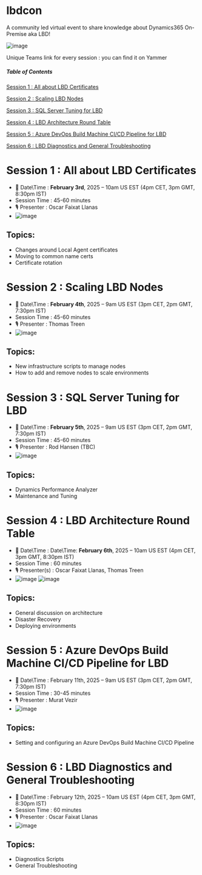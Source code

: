 # lbdcon
A community led virtual event to share knowledge about Dynamics365 On-Premise aka LBD!

![image](https://github.com/user-attachments/assets/b58a86f6-8044-468d-a4c9-854f7a6a6185)

Unique Teams link for every session : you can find it on Yammer

 
##### Table of Contents 

[Session 1 : All about LBD Certificates](#session-1--all-about-lbd-certificates)

[Session 2 : Scaling LBD Nodes](#session-2---scaling-lbd-nodes)

[Session 3 : SQL Server Tuning for LBD](#session-3--sql-server-tuning-for-lbd)

[Session 4 : LBD Architecture Round Table](#session-4--lbd-architecture-round-table)

[Session 5 : Azure DevOps Build Machine CI/CD Pipeline for LBD](#session-5--azure-devops-build-machine-cicd-pipeline-for-lbd)

[Session 6 : LBD Diagnostics and General Troubleshooting](#session-6--lbd-diagnostics-and-general-troubleshooting)

   
# Session 1 : All about LBD Certificates

  * 📅 Date\Time : **February 3rd**, 2025 – 10am US EST (4pm CET, 3pm GMT, 8:30pm IST)
  * Session Time : 45-60 minutes
  * 🎙️ Presenter : Oscar Faixat Llanas
  * ![image](https://mugshot0.assets-yammer.com/mugshot/images/MmBrbwHSJNc64NzPcWbrZX60Q4BklKJ6_f8948e64-af30-480b-a1b3-cbca60f4b130?P1=1735816617&P2=104&P3=1&P4=egUnAsu53TC1HbfDYem6gHBYT9-_zKBberTMtcZFgzDX1D-E4A4EqTtVZlDnr3wH6mrqMtqW7BIlOB7K-T53aW--UBxl5IJMpOIYW1-XZN3nVRdBmjaE205N85tTLgC6nuoYdJ7jbEtzbdijeUMOi35FyBquwMuz5awS8ReWnkLRBo0SUm9xr8pJ-jc_Yn7qGUVLoK78k_cZ9QXwJjOMUo5rh-s8wDbwRS4Fnnvnjdq2yiQapZV3d0Gsad1X4TVc2heQ-AeYYNJ5Ofv4HpxJr_uuv7w7ffy0DHDxY6ZFYk3114IFpppXrfOOZ6rtkPhH3furp7_ZanZkY-UuwjGDSA&size=75x75)


## Topics:

* Changes around Local Agent certificates
* Moving to common name certs
* Certificate rotation
 

# Session 2  : Scaling LBD Nodes

  * 📅 Date\Time : **February 4th**, 2025 – 9am US EST (3pm CET, 2pm GMT, 7:30pm IST)
  * Session Time : 45-60 minutes
  * 🎙️ Presenter : Thomas Treen
  * ![image]([https://github.com/user-attachments/assets/791cefe5-1892-4819-bf3e-5eafe7bd6479](https://mugshot0.assets-yammer.com/mugshot/images/6DsVDcrMnprsWGC7fdCj2B3xSW8-QLgS_66c8f778-b1da-41d3-a6b2-2a1571026b7d?P1=1735816547&P2=104&P3=1&P4=sdLPD_7T2gsv6zQIfeyCXyG7USqUwRCHj-vVMLdhoZ8VZq_MwoT_8LtzstBgicooLJv3JGjRt5bw9-H75kkXyIpV-Thn__DEb9GwAY_GG9VAMD4kMeJ5173072o7tBGqa3PNjsmdzh_VQMfdPyJYI5OhtzhVqfzj8XiYAkIGUFS1yVZ3WiOFt8j4FWL8M-A_CSF8FopeBBx5SADY-vpXpj5_Iudm_ygztan6DYACqUFLUajzN-Rn7VPvGOoFOUnVodePoRv9loXniVCA0OEFaqb_TALoSHpJRBJTNRh2t5zilBb6g03a7oSNYp3LBo7qcLeHNSZaLNzHSP42vfm_nw==&size=48x48))


## Topics:

* New infrastructure scripts to manage nodes
* How to add and remove nodes to scale environments

 

# Session 3 : SQL Server Tuning for LBD

  * 📅 Date\Time : **February 5th**, 2025 – 9am US EST (3pm CET, 2pm GMT, 7:30pm IST)
  * Session Time : 45-60 minutes
  * 🎙️ Presenter :  Rod Hansen (TBC)
  * ![image](https://github.com/user-attachments/assets/791cefe5-1892-4819-bf3e-5eafe7bd6479)

## Topics:

* Dynamics Performance Analyzer
* Maintenance and Tuning

# Session 4 : LBD Architecture Round Table

  * 📅 Date\Time : Date\Time: **February 6th**, 2025 – 10am US EST (4pm CET, 3pm GMT, 8:30pm IST)
  * Session Time : 60 minutes
  * 🎙️ Presenter(s) : Oscar Faixat Llanas, Thomas Treen
  * ![image]([https://github.com/user-attachments/assets/791cefe5-1892-4819-bf3e-5eafe7bd6479](https://mugshot0.assets-yammer.com/mugshot/images/MmBrbwHSJNc64NzPcWbrZX60Q4BklKJ6_f8948e64-af30-480b-a1b3-cbca60f4b130?P1=1735816617&P2=104&P3=1&P4=egUnAsu53TC1HbfDYem6gHBYT9-_zKBberTMtcZFgzDX1D-E4A4EqTtVZlDnr3wH6mrqMtqW7BIlOB7K-T53aW--UBxl5IJMpOIYW1-XZN3nVRdBmjaE205N85tTLgC6nuoYdJ7jbEtzbdijeUMOi35FyBquwMuz5awS8ReWnkLRBo0SUm9xr8pJ-jc_Yn7qGUVLoK78k_cZ9QXwJjOMUo5rh-s8wDbwRS4Fnnvnjdq2yiQapZV3d0Gsad1X4TVc2heQ-AeYYNJ5Ofv4HpxJr_uuv7w7ffy0DHDxY6ZFYk3114IFpppXrfOOZ6rtkPhH3furp7_ZanZkY-UuwjGDSA&size=75x75))  ![image]([https://github.com/user-attachments/assets/791cefe5-1892-4819-bf3e-5eafe7bd6479](https://mugshot0.assets-yammer.com/mugshot/images/6DsVDcrMnprsWGC7fdCj2B3xSW8-QLgS_66c8f778-b1da-41d3-a6b2-2a1571026b7d?P1=1735816547&P2=104&P3=1&P4=sdLPD_7T2gsv6zQIfeyCXyG7USqUwRCHj-vVMLdhoZ8VZq_MwoT_8LtzstBgicooLJv3JGjRt5bw9-H75kkXyIpV-Thn__DEb9GwAY_GG9VAMD4kMeJ5173072o7tBGqa3PNjsmdzh_VQMfdPyJYI5OhtzhVqfzj8XiYAkIGUFS1yVZ3WiOFt8j4FWL8M-A_CSF8FopeBBx5SADY-vpXpj5_Iudm_ygztan6DYACqUFLUajzN-Rn7VPvGOoFOUnVodePoRv9loXniVCA0OEFaqb_TALoSHpJRBJTNRh2t5zilBb6g03a7oSNYp3LBo7qcLeHNSZaLNzHSP42vfm_nw==&size=48x48))



## Topics:

* General discussion on architecture
* Disaster Recovery
* Deploying environments


# Session 5 : Azure DevOps Build Machine CI/CD Pipeline for LBD

  * 📅 Date\Time : February 11th, 2025 – 9am US EST (3pm CET, 2pm GMT, 7:30pm IST)
  * Session Time : 30-45 minutes
  * 🎙️ Presenter : Murat Vezir
  * ![image]([https://github.com/user-attachments/assets/791cefe5-1892-4819-bf3e-5eafe7bd6479](https://mugshot0.assets-yammer.com/mugshot/images/Tsk6nnhLvf5q1L9Rq5nv6J3RcBQsp7Qx_a407bae0-3295-4a5e-96a0-4d6466ffb09e?P1=1735816709&P2=104&P3=1&P4=jsVf9jIr-nG4XWfMV2DX0zUO_xIfEwUjpOud_6XBAKQ1sBhoJavUryGN_wahfnH6nFoxYL1hlEAQOv_8jx_ZsDrSKNObEfG-oVi8bndh1yBv-qwfBlEzFdSw-zUF3UrOnDJjmB3JIC_MPnZ5oaveULpjrJI5nvBT5e1Ta7STuWJZmvV3DOse43ZFCMC61fNqa_JEaIXnILVrpRjT4vtpN3eA8szHLkZau0Hb1xDeXtbynPVVebUY532dDL7o0eviLBqy2tZ1wboqnwbtZcZfaKE9nT_CjZlIVXNEuVLmQEd0jzO4puE0mF8LItfmPLQeyN8eywxY8sqAchPKPR20qw==&size=48x48))

## Topics:

* Setting and configuring an Azure DevOps Build Machine CI/CD Pipeline


# Session 6 : LBD Diagnostics and General Troubleshooting

  * 📅 Date\Time : February 12th, 2025 – 10am US EST (4pm CET, 3pm GMT, 8:30pm IST)
  * Session Time : 60 minutes
  * 🎙️ Presenter : Oscar Faixat Llanas
  * ![image]([https://github.com/user-attachments/assets/791cefe5-1892-4819-bf3e-5eafe7bd6479](https://mugshot0.assets-yammer.com/mugshot/images/MmBrbwHSJNc64NzPcWbrZX60Q4BklKJ6_f8948e64-af30-480b-a1b3-cbca60f4b130?P1=1735816617&P2=104&P3=1&P4=egUnAsu53TC1HbfDYem6gHBYT9-_zKBberTMtcZFgzDX1D-E4A4EqTtVZlDnr3wH6mrqMtqW7BIlOB7K-T53aW--UBxl5IJMpOIYW1-XZN3nVRdBmjaE205N85tTLgC6nuoYdJ7jbEtzbdijeUMOi35FyBquwMuz5awS8ReWnkLRBo0SUm9xr8pJ-jc_Yn7qGUVLoK78k_cZ9QXwJjOMUo5rh-s8wDbwRS4Fnnvnjdq2yiQapZV3d0Gsad1X4TVc2heQ-AeYYNJ5Ofv4HpxJr_uuv7w7ffy0DHDxY6ZFYk3114IFpppXrfOOZ6rtkPhH3furp7_ZanZkY-UuwjGDSA&size=75x75))


## Topics:

* Diagnostics Scripts
* General Troubleshooting
